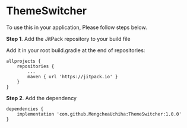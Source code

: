 # ThemeSwitcher

To use this in your application, Please follow steps below.

**Step 1**. Add the JitPack repository to your build file

Add it in your root build.gradle at the end of repositories:

```
allprojects {
    repositories {
        ...
        maven { url 'https://jitpack.io' }
    }
}
```

**Step 2**. Add the dependency

```
dependencies {
    implementation 'com.github.MengcheaUchiha:ThemeSwitcher:1.0.0'
}
```
